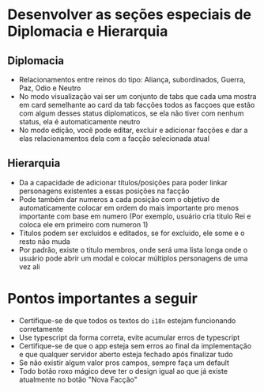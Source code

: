 # Desenvolver as seções especiais de Diplomacia e Hierarquia

## Diplomacia
- Relacionamentos entre reinos do tipo: Aliança, subordinados, Guerra, Paz, Odio e Neutro
- No modo visualização vai ser um conjunto de tabs que cada uma mostra em card semelhante ao card da tab facções todos as facçoes que estão com algum desses status diplomaticos, se ela não tiver com nenhum status, ela é automaticamente neutro
- No modo edição, você pode editar, excluir e adicionar facções e dar a elas relacionamentos dela com a facção selecionada atual

## Hierarquia
- Da a capacidade de adicionar títulos/posições para poder linkar personagens existentes a essas posições na facção
- Pode também dar numeros a cada posição com o objetivo de automaticamente colocar em ordem do mais importante pro menos importante com base em numero (Por exemplo, usuário cria titulo Rei e coloca ele em primeiro com numeron 1)
- Titulos podem ser excluidos e editados, se for excluido, ele some e o resto não muda
- Por padrão, existe o titulo membros, onde será uma lista longa onde o usuário pode abrir um modal e colocar múltiplos personagens de uma vez ali

# Pontos importantes a seguir
- Certifique-se de que todos os textos do `i18n` estejam funcionando corretamente
- Use typescript da forma correta, evite acumular erros de typescript
- Certifique-se de que o app esteja sem erros ao final da implementação e que qualquer servidor aberto esteja fechado após finalizar tudo
- Se não existir algum valor pros campos, sempre faça um default
- Todo botão roxo mágico deve ter o design igual ao que já existe atualmente no botão "Nova Facção"